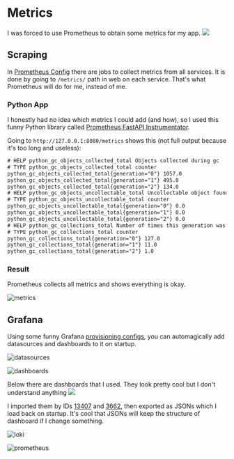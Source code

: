 # Metrics

I was forced to use Prometheus to obtain some metrics for my app. ![](https://steamcommunity-a.akamaihd.net/economy/emoticon/:ohh_yeah:)

## Scraping

In [Prometheus Config](./config/prometheus.yaml) there are jobs to collect metrics from all services.
It is done by going to `/metrics/` path in web on each service. That's what Prometheus will do for me, instead of me.

### Python App

I honestly had no idea which metrics I could add (and how), so I used this funny Python library called [Prometheus FastAPI Instrumentator](https://github.com/trallnag/prometheus-fastapi-instrumentator).

Going to `http://127.0.0.1:8080/metrics` shows this (not full output because it's too long and useless):

```txt
# HELP python_gc_objects_collected_total Objects collected during gc
# TYPE python_gc_objects_collected_total counter
python_gc_objects_collected_total{generation="0"} 1057.0
python_gc_objects_collected_total{generation="1"} 495.0
python_gc_objects_collected_total{generation="2"} 134.0
# HELP python_gc_objects_uncollectable_total Uncollectable object found during GC
# TYPE python_gc_objects_uncollectable_total counter
python_gc_objects_uncollectable_total{generation="0"} 0.0
python_gc_objects_uncollectable_total{generation="1"} 0.0
python_gc_objects_uncollectable_total{generation="2"} 0.0
# HELP python_gc_collections_total Number of times this generation was collected
# TYPE python_gc_collections_total counter
python_gc_collections_total{generation="0"} 127.0
python_gc_collections_total{generation="1"} 11.0
python_gc_collections_total{generation="2"} 1.0
```

### Result

Prometheus collects all metrics and shows everything is okay.

![metrics](https://user-images.githubusercontent.com/49134679/195829047-ba08bbe3-89e4-4918-9422-f0636d5b9b14.png)

## Grafana

Using some funny Grafana [provisioning configs](./config/grafana/), you can automagically add datasources and dashboards to it on startup.

![datasources](https://user-images.githubusercontent.com/49134679/195840954-9415d186-ac92-474b-8334-4010d52eb669.png)

![dashboards](https://user-images.githubusercontent.com/49134679/195841018-a8e59a3a-85b0-4548-ad5e-a97491966fe2.png)

Below there are dashboards that I used. They look pretty cool but I don't understand anything ![](https://steamcommunity-a.akamaihd.net/economy/emoticon/:ohh_yeah:)

I imported them by IDs [13407](https://grafana.com/grafana/dashboards/13407-loki2-0-global-metrics/) and [3662](https://grafana.com/grafana/dashboards/3662-prometheus-2-0-overview/), then exported as JSONs which I load back on startup. It's cool that JSONs will keep the structure of dashboard if I change something.

![loki](https://user-images.githubusercontent.com/49134679/195841107-5693dfe5-3ee7-4b62-83a8-bed4fb000629.png)

![prometheus](https://user-images.githubusercontent.com/49134679/195841121-1b61aa30-ae10-4688-a1e6-8f51a7495d05.png)
